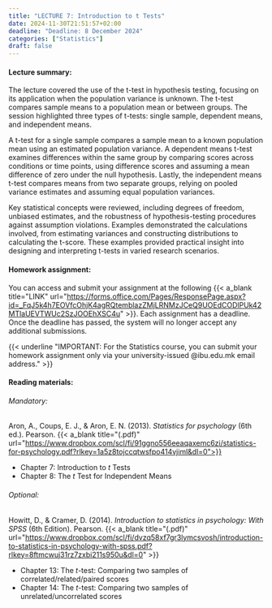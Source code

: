 ```yaml
---
title: "LECTURE 7: Introduction to t Tests"
date: 2024-11-30T21:51:57+02:00
deadline: "Deadline: 8 December 2024"
categories: ["Statistics"]
draft: false
---
```


#### Lecture summary:

The lecture covered the use of the t-test in hypothesis testing, focusing on its application when the population variance is unknown. The t-test compares sample means to a population mean or between groups. The session highlighted three types of t-tests: single sample, dependent means, and independent means. 

A t-test for a single sample compares a sample mean to a known population mean using an estimated population variance. A dependent means t-test examines differences within the same group by comparing scores across conditions or time points, using difference scores and assuming a mean difference of zero under the null hypothesis. Lastly, the independent means t-test compares means from two separate groups, relying on pooled variance estimates and assuming equal population variances.

Key statistical concepts were reviewed, including degrees of freedom, unbiased estimates, and the robustness of hypothesis-testing procedures against assumption violations. Examples demonstrated the calculations involved, from estimating variances and constructing distributions to calculating the t-score. These examples provided practical insight into designing and interpreting t-tests in varied research scenarios.

#### Homework assignment:

You can access and submit your assignment at the following {{< a_blank title="LINK" url="https://forms.office.com/Pages/ResponsePage.aspx?id=_FqJ5k4h7EOVfcOhjK4agRQtemblazZMjLRNMzJCeQ9UOEdCODlPUk42MTlaUEVTWUc2SzJOOEhXSC4u" >}}. Each assignment has a deadline. Once the deadline has passed, the system will no longer accept any additional submissions.

{{< underline "IMPORTANT: For the Statistics course, you can submit your homework assignment only via your university-issued @ibu.edu.mk email address." >}}

#### Reading materials:

###### Mandatory: 

Aron, A., Coups, E. J., & Aron, E. N. (2013). *Statistics for psychology* (6th ed.). Pearson. {{< a_blank title="(.pdf)" url="https://www.dropbox.com/scl/fi/91ggno556eeaqaxemc6zi/statistics-for-psychology.pdf?rlkey=1a5z8tojccqtwsfpo414vjiml&dl=0">}}

* Chapter 7: Introduction to *t* Tests
* Chapter 8: The *t* Test for Independent Means

###### Optional:

Howitt, D., & Cramer, D. (2014). *Introduction to statistics in psychology: With SPSS* (6th Edition). Pearson. {{< a_blank title="(.pdf)" url="https://www.dropbox.com/scl/fi/dvzq58xf7gr3lymcsvosh/introduction-to-statistics-in-psychology-with-spss.pdf?rlkey=8ftmcwuj31rz7zxbi211s950u&dl=0" >}}

* Chapter 13: The *t*-test: Comparing two samples of correlated/related/paired scores
* Chapter 14: The *t*-test: Comparing two samples of unrelated/uncorrelated scores
